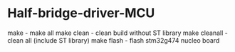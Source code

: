 # Half-bridge-driver-MCU

make - make all
make clean - clean build without ST library
make cleanall - clean all (include ST library)
make flash - flash stm32g474 nucleo board
